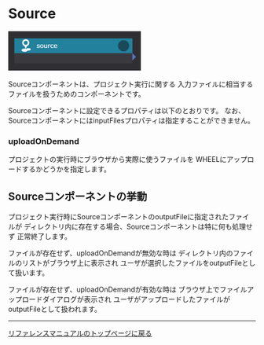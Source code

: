 # Source

![img](./img/source.png "source")

Sourceコンポーネントは、プロジェクト実行に関する
入力ファイルに相当するファイルを扱うためのコンポーネントです。

Sourceコンポーネントに設定できるプロパティは以下のとおりです。
なお、SourceコンポーネントにはinputFilesプロパティは指定することができません。


### uploadOnDemand
プロジェクトの実行時にブラウザから実際に使うファイルを
WHEELにアップロードするかどうかを指定します。


## Sourceコンポーネントの挙動
プロジェクト実行時にSourceコンポーネントのoutputFileに指定されたファイルが
ディレクトリ内に存在する場合、Sourceコンポーネントは特に何も処理せず
正常終了します。

ファイルが存在せず、uploadOnDemandが無効な時は
ディレクトリ内のファイルのリストがブラウザ上に表示され
ユーザが選択したファイルをoutputFileとして扱います。

ファイルが存在せず、uploadOnDemandが有効な時は
ブラウザ上でファイルアップロードダイアログが表示され
ユーザがアップロードしたファイルがoutputFileとして扱われます。


--------
[リファレンスマニュアルのトップページに戻る](../index.md)
